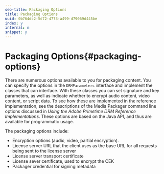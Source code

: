 ```yaml
---
seo-title: Packaging Options
title: Packaging Options
uuid: 0b764dc2-5d72-4773-a499-d79069d445be
index: y
internal: n
snippet: y
---
```


# Packaging Options{#packaging-options}

There are numerous options available to you for packaging content. You can specify the options in the `DRMParameters` interface and implement the classes that can interface. With these classes you can set signature and key parameters, as well as indicate whether to encrypt audio content, video content, or script data. To see how these are implemented in the reference implementation, see the descriptions of the Media Packager command line options discussed in *Using the Adobe Primetime DRM Reference Implementations*. These options are based on the Java API, and thus are available for programmatic usage.

The packaging options include:

* Encryption options (audio, video, partial encryption). 
* License server URL that the client uses as the base URL for all requests being sent to the license server 
* License server transport certificate 
* License sever certificate, used to encrypt the CEK 
* Packager credential for signing metadata


